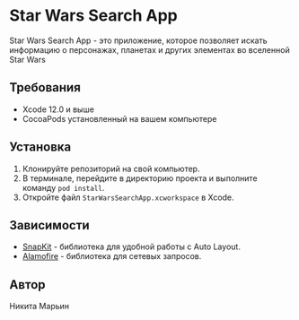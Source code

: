 # Star Wars Search App

Star Wars Search App - это приложение, которое позволяет искать информацию о персонажах, планетах и других элементах во вселенной Star Wars

## Требования

- Xcode 12.0 и выше
- CocoaPods установленный на вашем компьютере

## Установка

1. Клонируйте репозиторий на свой компьютер.
2. В терминале, перейдите в директорию проекта и выполните команду `pod install`.
3. Откройте файл `StarWarsSearchApp.xcworkspace` в Xcode.

## Зависимости

- [SnapKit](https://github.com/SnapKit/SnapKit) - библиотека для удобной работы с Auto Layout.
- [Alamofire](https://github.com/Alamofire/Alamofire) - библиотека для сетевых запросов.

## Автор

Никита Марьин
